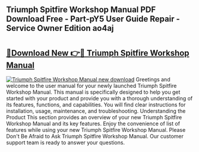 ## Triumph Spitfire Workshop Manual PDF Download Free - Part-pY5 User Guide Repair - Service Owner Edition ao4aj

# <h2><a href="http://bc98864.oget.top/?id=Triumph+Spitfire+Workshop+Manual">🔗Download New 👉🔴 Triumph Spitfire Workshop Manual</a></h2>

[![Triumph Spitfire Workshop Manual new download](https://i.imgur.com/5g1atiW.png)](http://bc98864.oget.top/?id=Triumph+Spitfire+Workshop+Manual)
Greetings and welcome to the user manual for your newly launched Triumph Spitfire Workshop Manual. This manual is specifically designed to help you get started with your product and provide you with a thorough understanding of its features, functions, and capabilities. You will find clear instructions for installation, usage, maintenance, and troubleshooting. Understanding the Product This section provides an overview of your new Triumph Spitfire Workshop Manual and its key features. Enjoy the convenience of list of features while using your new Triumph Spitfire Workshop Manual. Please Don't Be Afraid to Ask Triumph Spitfire Workshop Manual. Our customer support team is ready to answer your questions.
